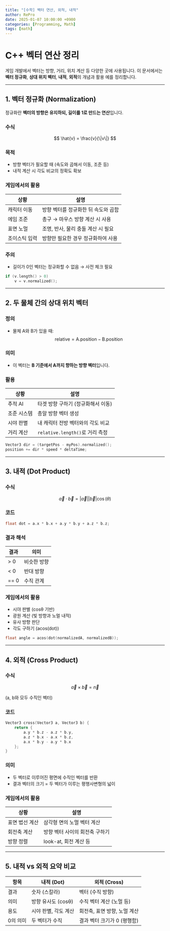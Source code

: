 ```yaml
---
title: "[수학] 벡터 연산, 외적, 내적"
author: RePro
date: 2025-01-07 10:00:00 +0900
categories: [Programming, Math]
tags: [math]
---
```


# C++ 벡터 연산 정리

게임 개발에서 벡터는 방향, 거리, 위치 계산 등 다양한 곳에 사용됩니다. 이 문서에서는 **벡터 정규화**, **상대 위치 벡터**, **내적**, **외적**의 개념과 활용 예를 정리합니다.

---

## 1. 벡터 정규화 (Normalization)

정규화란 **벡터의 방향은 유지하되, 길이를 1로 만드는 연산**입니다.

### 수식
$$
\hat{v} = \frac{v}{\|v\|}
$$

### 목적
- 방향 벡터가 필요할 때 (속도와 곱해서 이동, 조준 등)
- 내적 계산 시 각도 비교의 정확도 확보

### 게임에서의 활용
| 상황 | 설명 |
|------|------|
| 캐릭터 이동 | 방향 벡터를 정규화한 뒤 속도와 곱함 |
| 에임 조준 | 총구 → 마우스 방향 계산 시 사용 |
| 표면 노멀 | 조명, 반사, 물리 충돌 계산 시 필요 |
| 조이스틱 입력 | 방향만 필요한 경우 정규화하여 사용 |

### 주의
- 길이가 0인 벡터는 정규화할 수 없음 → 사전 체크 필요

```cpp
if (v.length() > 0)
    v = v.normalized();
```

---

## 2. 두 물체 간의 상대 위치 벡터

### 정의
- 물체 A와 B가 있을 때:
$$
\text{relative} = \text{A.position} - \text{B.position}
$$

### 의미
- 이 벡터는 **B 기준에서 A까지 향하는 방향 벡터**입니다.

### 활용
| 상황 | 설명 |
|------|------|
| 추적 AI | 타겟 방향 구하기 (정규화해서 이동) |
| 조준 시스템 | 총알 방향 벡터 생성 |
| 시야 판별 | 내 캐릭터 전방 벡터와의 각도 비교 |
| 거리 계산 | `relative.length()`로 거리 측정 |

```cpp
Vector3 dir = (targetPos - myPos).normalized();
position += dir * speed * deltaTime;
```

---

## 3. 내적 (Dot Product)

### 수식
$$
\vec{a} \cdot \vec{b} = |\vec{a}||\vec{b}| \cos(\theta)
$$

### 코드
```cpp
float dot = a.x * b.x + a.y * b.y + a.z * b.z;
```

### 결과 해석
| 결과 | 의미 |
|------|------|
| > 0 | 비슷한 방향 |
| < 0 | 반대 방향 |
| == 0 | 수직 관계 |

### 게임에서의 활용
- 시야 판별 (cosθ 기반)
- 광원 계산 (빛 방향과 노멀 내적)
- 유사 방향 판단
- 각도 구하기 (acos(dot))

```cpp
float angle = acos(dot(normalizedA, normalizedB));
```

---

## 4. 외적 (Cross Product)

### 수식
$$
\vec{a} \times \vec{b} = \vec{n}
$$

(a, b와 모두 수직인 벡터)

### 코드
```cpp
Vector3 cross(Vector3 a, Vector3 b) {
    return {
        a.y * b.z - a.z * b.y,
        a.z * b.x - a.x * b.z,
        a.x * b.y - a.y * b.x
    };
}
```

### 의미
- 두 벡터로 이루어진 평면에 수직인 벡터를 반환
- 결과 벡터의 크기 = 두 벡터가 이루는 평행사변형의 넓이

### 게임에서의 활용
| 상황 | 설명 |
|------|------|
| 표면 법선 계산 | 삼각형 면의 노멀 벡터 계산 |
| 회전축 계산 | 방향 벡터 사이의 회전축 구하기 |
| 방향 정렬 | look-at, 회전 계산 등 |

---

## 5. 내적 vs 외적 요약 비교

| 항목 | 내적 (Dot) | 외적 (Cross) |
|------|------------|---------------|
| 결과 | 숫자 (스칼라) | 벡터 (수직 방향) |
| 의미 | 방향 유사도 (cosθ) | 수직 벡터 계산 (노멀 등) |
| 용도 | 시야 판별, 각도 계산 | 회전축, 표면 방향, 노멀 계산 |
| 0의 의미 | 두 벡터가 수직 | 결과 벡터 크기가 0 (평행함) |
